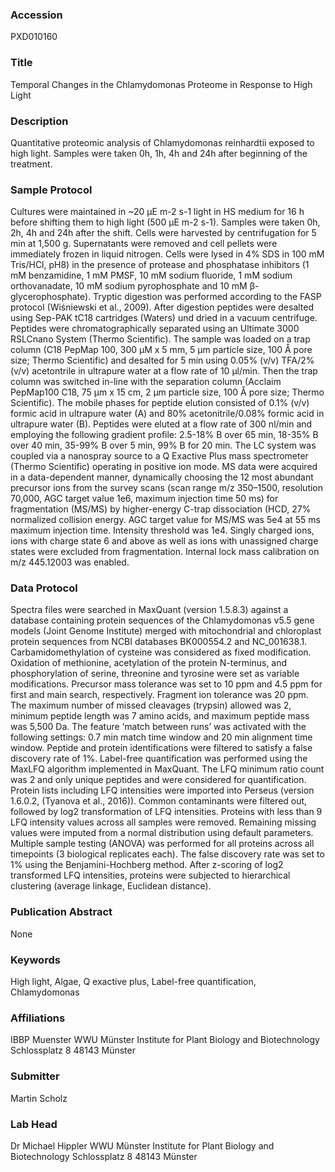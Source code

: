 ### Accession
PXD010160

### Title
Temporal Changes in the Chlamydomonas Proteome in Response to High Light

### Description
Quantitative proteomic analysis of Chlamydomonas reinhardtii exposed to high light. Samples were taken 0h, 1h, 4h and 24h after beginning of the treatment.

### Sample Protocol
Cultures were maintained in ~20 μE m-2 s-1 light in HS medium for 16 h before shifting them to high light (500 µE m-2 s-1). Samples were taken 0h, 2h, 4h and 24h after the shift. Cells were harvested by centrifugation for 5 min at 1,500 g. Supernatants were removed and cell pellets were immediately frozen in liquid nitrogen. Cells were lysed in 4% SDS in 100 mM Tris/HCl, pH8) in the presence of protease and phosphatase inhibitors (1 mM benzamidine, 1 mM PMSF, 10 mM sodium fluoride, 1 mM sodium orthovanadate, 10 mM sodium pyrophosphate and 10 mM β-glycerophosphate). Tryptic digestion was performed according to the FASP protocol (Wiśniewski et al., 2009). After digestion peptides were desalted using Sep-PAK tC18 cartridges (Waters) und dried in a vacuum centrifuge.  Peptides were chromatographically separated using an Ultimate 3000 RSLCnano System (Thermo Scientific). The sample was loaded on a trap column (C18 PepMap 100, 300 µM x 5 mm, 5 µm particle size, 100 Å pore size; Thermo Scientific) and desalted for 5 min using 0.05% (v/v) TFA/2% (v/v) acetontrile in ultrapure water at a flow rate of 10 µl/min. Then the trap column was switched in-line with the separation column (Acclaim PepMap100 C18, 75 µm x 15 cm, 2 µm particle size, 100 Å pore size; Thermo Scientific). The mobile phases for peptide elution consisted of 0.1% (v/v) formic acid in ultrapure water (A) and 80% acetonitrile/0.08% formic acid in ultrapure water (B). Peptides were eluted at a flow rate of 300 nl/min and employing the following gradient profile: 2.5-18% B over 65 min, 18-35% B over 40 min, 35-99% B over 5 min, 99% B for 20 min.  The LC system was coupled via a nanospray source to a Q Exactive Plus mass spectrometer (Thermo Scientific) operating in positive ion mode. MS data were acquired in a data-dependent manner, dynamically choosing the 12 most abundant precursor ions from the survey scans (scan range m/z 350–1500, resolution 70,000, AGC target value 1e6, maximum injection time 50 ms) for fragmentation (MS/MS) by higher-energy C-trap dissociation (HCD, 27% normalized collision energy. AGC target value for MS/MS was 5e4 at 55 ms maximum injection time. Intensity threshold was 1e4. Singly charged ions, ions with charge state 6 and above as well as ions with unassigned charge states were excluded from fragmentation. Internal lock mass calibration on m/z 445.12003 was enabled.

### Data Protocol
Spectra files were searched in MaxQuant (version 1.5.8.3) against a database containing protein sequences of the Chlamydomonas v5.5 gene models (Joint Genome Institute) merged with mitochondrial and chloroplast protein sequences from NCBI databases BK000554.2 and NC_001638.1. Carbamidomethylation of cysteine was considered as fixed modification. Oxidation of methionine, acetylation of the protein N-terminus, and phosphorylation of serine, threonine and tyrosine were set as variable modifications. Precursor mass tolerance was set to 10 ppm and 4.5 ppm for first and main search, respectively. Fragment ion tolerance was 20 ppm. The maximum number of missed cleavages (trypsin) allowed was 2, minimum peptide length was 7 amino acids, and maximum peptide mass was 5,500 Da. The feature ‘match between runs’ was activated with the following settings: 0.7 min match time window and 20 min alignment time window. Peptide and protein identifications were filtered to satisfy a false discovery rate of 1%. Label-free quantification was performed using the MaxLFQ algorithm implemented in MaxQuant. The LFQ minimum ratio count was 2 and only unique peptides and were considered for quantification. Protein lists including LFQ intensities were imported into Perseus (version 1.6.0.2, (Tyanova et al., 2016)). Common contaminants were filtered out, followed by log2 transformation of LFQ intensities. Proteins with less than 9 LFQ intensity values across all samples were removed. Remaining missing values were imputed from a normal distribution using default parameters. Multiple sample testing (ANOVA) was performed for all proteins across all timepoints (3 biological replicates each). The false discovery rate was set to 1% using the Benjamini-Hochberg method. After z-scoring of log2 transformed LFQ intensities, proteins were subjected to hierarchical clustering (average linkage, Euclidean distance).

### Publication Abstract
None

### Keywords
High light, Algae, Q exactive plus, Label-free quantification, Chlamydomonas

### Affiliations
IBBP Muenster
WWU Münster Institute for Plant Biology and Biotechnology Schlossplatz 8 48143 Münster

### Submitter
Martin Scholz

### Lab Head
Dr Michael Hippler
WWU Münster Institute for Plant Biology and Biotechnology Schlossplatz 8 48143 Münster


